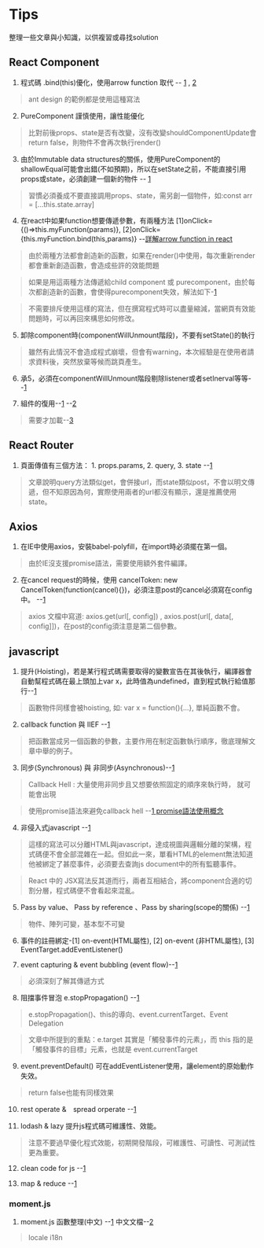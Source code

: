 # Tips

整理一些文章與小知識，以供複習或尋找solution


## React Component
1. 程式碼 .bind(this)優化，使用arrow function 取代 -- [1](https://segmentfault.com/q/1010000017412221) , [2](https://carsonwah.github.io/react-native-arrow-function-and-this.html) 

> ant design 的範例都是使用這種寫法

2. PureComponent 謹慎使用，讓性能優化

> 比對前後props、state是否有改變，沒有改變shouldComponentUpdate會return false，則物件不會再次執行render()

3. 由於Immutable data structures的關係，使用PureComponent的shallowEqual可能會出錯(不如預期)，所以在setState之前，不能直接引用props或state，必須創建一個新的物件 -- [1](https://blog.techbridge.cc/2018/01/05/react-render-optimization/)

> 習慣必須養成不要直接調用props、state，需另創一個物件，如:const arr = [...this.state.array]

4. 在react中如果function想要傳遞參數，有兩種方法 [1]onClick={()=>this.myFunction(params)}, [2]onClick={this.myFunction.bind(this,params)} --[詳解arrow function in react](https://frontarm.com/james-k-nelson/when-to-use-arrow-functions/)

> 由於兩種方法都會創造新的函數，如果在render()中使用，每次重新render都會重新創造函數，會造成些許的效能問題

> 如果是用這兩種方法傳遞給child component 或 purecomponent，由於每次都創造新的函數，會使得purecomponent失效，解法如下-[1](https://stackoverflow.com/questions/39226757/react-passing-parameter-with-arrow-function-in-child-component)

> 不需要排斥使用這樣的寫法，但在撰寫程式時可以盡量縮減，當網頁有效能問題時，可以再回來構思如何修改。

5. 卸除component時(componentWillUnmount階段)，不要有setState()的執行

> 雖然有此情況不會造成程式崩壞，但會有warning，本次經驗是在使用者請求資料後，突然放棄等候而跳頁產生。

6. 承5，必須在componentWillUnmount階段剔除listener或者setInerval等等--[1](https://www.robinwieruch.de/react-warning-cant-call-setstate-on-an-unmounted-component/)

7. 組件的復用--[1](https://segmentfault.com/a/1190000015007317) --[2](https://juejin.im/post/5c7244b66fb9a049e93d5c16#comment)

> 需要才加載--[3](https://juejin.im/post/5ad5bc306fb9a028b92da563)

## React Router
1. 頁面傳值有三個方法： 1. props.params, 2. query, 3. state --[1](https://blog.csdn.net/qq_23158083/article/details/68488831)

> 文章說明query方法類似get，會併接url，而state類似post，不會以明文傳遞，但不知原因為何，實際使用兩者的url都沒有顯示，還是推薦使用state。

## Axios
1. 在IE中使用axios，安裝babel-polyfill，在import時必須擺在第一個。

> 由於IE沒支援promise語法，需要使用額外套件編譯。

2. 在cancel request的時候，使用 cancelToken: new CancelToken(function(cancel){})，必須注意post的cancel必須寫在config中。 --[1](https://stackoverflow.com/questions/44852054/cant-cancel-axios-post-request-via-canceltoken)

> axios 文檔中寫道: axios.get(url[, config]) , axios.post(url[, data[, config]])，在post的config須注意是第二個參數。

## javascript

1. 提升(Hoisting)，若是某行程式碼需要取得的變數宣告在其後執行，編譯器會自動幫程式碼在最上頭加上var x，此時值為undefined，直到程式執行給值那行--[1](https://ithelp.ithome.com.tw/articles/10191549)

> 函數物件同樣會被hoisting, 如: var x = function(){...}, 單純函數不會。

2. callback function 與 IIEF --[1](https://ithelp.ithome.com.tw/articles/10192739)

> 把函數當成另一個函數的參數，主要作用在制定函數執行順序，徹底理解文章中舉的例子。

3. 同步(Synchronous) 與 非同步(Asynchronous)--[1](https://ithelp.ithome.com.tw/articles/10194569)

> Callback Hell : 大量使用非同步且又想要依照固定的順序來執行時， 就可能會出現

> 使用promise語法來避免callback hell --[1 promise語法使用概念](https://codertw.com/%E7%A8%8B%E5%BC%8F%E8%AA%9E%E8%A8%80/148940/)

4. 非侵入式javascript --[1](https://segmentfault.com/a/1190000008820759)

> 這樣的寫法可以分離HTML與javascript，達成視圖與邏輯分離的架構，程式碼便不會全部混雜在一起。但如此一來，單看HTML的element無法知道他被綁定了甚麼事件，必須要去查詢js document中的所有監聽事件。

> React 中的 JSX寫法反其道而行，兩者互相結合，將component合適的切割分層，程式碼便不會看起來混亂。

5. Pass by value、 Pass by reference 、Pass by sharing(scope的關係) --[1](https://ithelp.ithome.com.tw/articles/10191057)

> 物件、陣列可變，基本型不可變

6. 事件的註冊綁定-[1] on-event(HTML屬性), [2] on-event (非HTML屬性), [3] EventTarget.addEventListener()

7. event capturing & event bubbling (event flow)--[1](https://ithelp.ithome.com.tw/articles/10191970)

> 必須深刻了解其傳遞方式

8. 阻擋事件冒泡 e.stopPropagation() --[1](https://ithelp.ithome.com.tw/articles/10192015)

> e.stopPropagation()、this的導向、event.currentTarget、Event Delegation

> 文章中所提到的重點：e.target 其實是「觸發事件的元素」，而 this 指的是「觸發事件的目標」元素，也就是 event.currentTarget

9. event.preventDefault() 可在addEventListener使用，讓element的原始動作失效。

> return false也能有同樣效果

10. rest operate &　spread orperate --[1](https://pjchender.blogspot.com/2017/01/es6-spread-operatorrest-operator.html)

11. lodash & lazy 提升js程式碼可維護性、效能。

> 注意不要過早優化程式效能，初期開發階段，可維護性、可讀性、可測試性更為重要。

12. clean code for js --[1](https://github.com/ryanmcdermott/clean-code-javascript#use-promises-not-callbacks)

13. map & reduce --[1](http://fred-zone.blogspot.com/2017/01/javascript-mapreduce.html)

### moment.js

1. moment.js 函數整理(中文) --[1](https://my.oschina.net/Tsybius2014/blog/724293) 中文文檔--[2](https://itbilu.com/nodejs/npm/VkCir3rge.html)

> locale i18n








